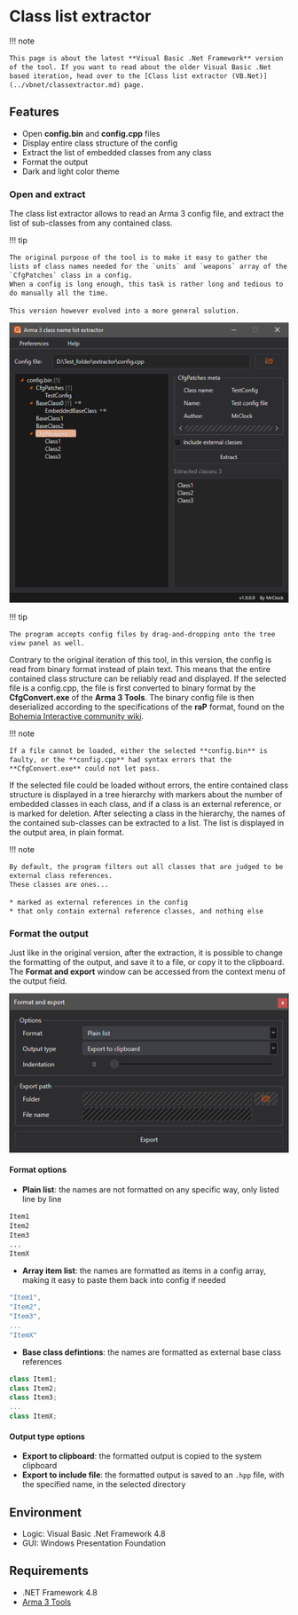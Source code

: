 # Class list extractor

!!! note
	
	This page is about the latest **Visual Basic .Net Framework** version of the tool. If you want to read about the older Visual Basic .Net based iteration, head over to the [Class list extractor (VB.Net)](../vbnet/classextractor.md) page.
	

## Features

* Open **config.bin** and **config.cpp** files
* Display entire class structure of the config
* Extract the list of embedded classes from any class
* Format the output
* Dark and light color theme

### Open and extract

The class list extractor allows to read an Arma 3 config file, and extract the list of sub-classes from any contained class.

!!! tip

	The original purpose of the tool is to make it easy to gather the lists of class names needed for the `units` and `weapons` array of the `CfgPatches` class in a config.
	When a config is long enough, this task is rather long and tedious to do manually all the time.
	
	This version however evolved into a more general solution.

![VB.Net Framework based class list extractor GUI](img/image_1_1.png)

!!! tip
	
	The program accepts config files by drag-and-dropping onto the tree view panel as well.

Contrary to the original iteration of this tool, in this version, the config is read from binary format instead of plain text.
This means that the entire contained class structure can be reliably read and displayed.
If the selected file is a config.cpp, the file is first converted to binary format by the **CfgConvert.exe** of the **Arma 3 Tools**.
The binary config file is then deserialized according to the specifications of the **raP** format, found on the [Bohemia Interactive community wiki](https://community.bistudio.com/wiki/raP_File_Format_-_Elite).

!!! note

	If a file cannot be loaded, either the selected **config.bin** is faulty, or the **config.cpp** had syntax errors that the **CfgConvert.exe** could not let pass.

If the selected file could be loaded without errors, the entire contained class structure is displayed in a tree hierarchy with markers about the number of embedded classes in each class, and if a class is an external reference, or is marked for deletion.
After selecting a class in the hierarchy, the names of the contained sub-classes can be extracted to a list. The list is displayed in the output area, in plain format.

!!! note

	By default, the program filters out all classes that are judged to be external class references.
	These classes are ones...
	
	* marked as external references in the config
	* that only contain external reference classes, and nothing else

### Format the output

Just like in the original version, after the extraction, it is possible to change the formatting of the output, and save it to a file, or copy it to the clipboard. The **Format and export** window can be accessed from the context menu of the output field.

![Format and export window](img/image_1_2.png)

#### Format options

* **Plain list**: the names are not formatted on any specific way, only listed line by line
``` txt
Item1
Item2
Item3
...
ItemX
```

* **Array item list**: the names are formatted as items in a config array, making it easy to paste them back into config if needed
``` cpp
"Item1",
"Item2",
"Item3",
...
"ItemX"
```


* **Base class defintions**: the names are formatted as external base class references
``` cpp
class Item1;
class Item2;
class Item3;
...
class ItemX;
```

#### Output type options

* **Export to clipboard**: the formatted output is copied to the system clipboard
* **Export to include file**: the formatted output is saved to an `.hpp` file, with the specified name, in the selected directory

## Environment

* Logic:  Visual Basic .Net Framework 4.8
* GUI:    Windows Presentation Foundation

## Requirements

* .NET Framework 4.8
* [Arma 3 Tools](https://store.steampowered.com/app/233800/Arma_3_Tools/)
